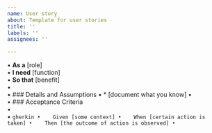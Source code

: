 ```yaml
---
name: User story
about: Template for user stories
title: ''
labels: ''
assignees: ''

---
```


•	**As a** [role]  
•	 **I need** [function]  
•	 **So that** [benefit]  
•	   
•	 ### Details and Assumptions
•	 * [document what you know]
•	   
•	 ### Acceptance Criteria  
•	   
•	 ```gherkin
•	 Given [some context]
•	 When [certain action is taken]
•	 Then [the outcome of action is observed]
•	 ```
